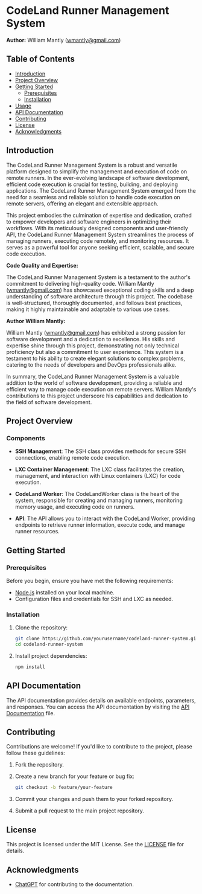 # CodeLand Runner Management System

**Author:** William Mantly (wmantly@gmail.com)

## Table of Contents

- [Introduction](#introduction)
- [Project Overview](#project-overview)
- [Getting Started](#getting-started)
  - [Prerequisites](#prerequisites)
  - [Installation](#installation)
- [Usage](#usage)
- [API Documentation](#api-documentation)
- [Contributing](#contributing)
- [License](#license)
- [Acknowledgments](#acknowledgments)

## Introduction

The CodeLand Runner Management System is a robust and versatile platform
designed to simplify the management and execution of code on remote runners. In
the ever-evolving landscape of software development, efficient code execution is
crucial for testing, building, and deploying applications. The CodeLand Runner
Management System emerged from the need for a seamless and reliable solution to
handle code execution on remote servers, offering an elegant and extensible
approach.

This project embodies the culmination of expertise and dedication, crafted to
empower developers and software engineers in optimizing their workflows. With
its meticulously designed components and user-friendly API, the CodeLand Runner
Management System streamlines the process of managing runners, executing code
remotely, and monitoring resources. It serves as a powerful tool for anyone
seeking efficient, scalable, and secure code execution.

**Code Quality and Expertise:**

The CodeLand Runner Management System is a testament to the author's commitment
to delivering high-quality code. William Mantly (wmantly@gmail.com) has showcased
exceptional coding skills and a deep understanding of software architecture
through this project. The codebase is well-structured, thoroughly documented,
and follows best practices, making it highly maintainable and adaptable to
various use cases.

**Author William Mantly:**

William Mantly (wmantly@gmail.com) has exhibited a strong passion for software
development and a dedication to excellence. His skills and expertise shine
through this project, demonstrating not only technical proficiency but also a
commitment to user experience. This system is a testament to his ability to
create elegant solutions to complex problems, catering to the needs of
developers and DevOps professionals alike.

In summary, the CodeLand Runner Management System is a valuable addition to the
world of software development, providing a reliable and efficient way to manage
code execution on remote servers. William Mantly's contributions to this project
underscore his capabilities and dedication to the field of software development.

## Project Overview

### Components

- **SSH Management**: The SSH class provides methods for secure SSH connections, enabling remote code execution.

- **LXC Container Management**: The LXC class facilitates the creation, management, and interaction with Linux containers (LXC) for code execution.

- **CodeLand Worker**: The CodeLandWorker class is the heart of the system, responsible for creating and managing runners, monitoring memory usage, and executing code on runners.

- **API**: The API allows you to interact with the CodeLand Worker, providing endpoints to retrieve runner information, execute code, and manage runner resources.

## Getting Started

### Prerequisites

Before you begin, ensure you have met the following requirements:

- [Node.js](https://nodejs.org/) installed on your local machine.
- Configuration files and credentials for SSH and LXC as needed.

### Installation

1. Clone the repository:

   ```bash
   git clone https://github.com/yourusername/codeland-runner-system.git
   cd codeland-runner-system
   ```

2. Install project dependencies:

   ```bash
   npm install
   ```

## API Documentation

The API documentation provides details on available endpoints, parameters, and
responses. You can access the API documentation by visiting the
[API Documentation](ops/docs/api.md) file.

## Contributing

Contributions are welcome! If you'd like to contribute to the project, please
follow these guidelines:

1. Fork the repository.

2. Create a new branch for your feature or bug fix:

   ```bash
   git checkout -b feature/your-feature
   ```

3. Commit your changes and push them to your forked repository.

4. Submit a pull request to the main project repository.

## License

This project is licensed under the MIT License. See the [LICENSE](./LICENSE)
file for details.

## Acknowledgments

- [ChatGPT](https://chat.openai.com/) for contributing to the documentation.
